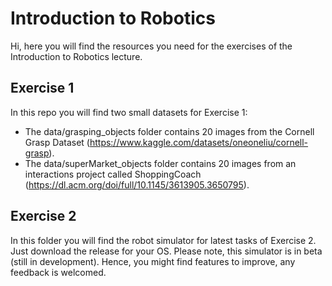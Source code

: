 # Introduction to Robotics
Hi, here you will find the resources you need for the exercises of the Introduction to Robotics lecture.
## Exercise 1
In this repo you will find two small datasets for Exercise 1:
* The data/grasping_objects folder contains 20 images from the Cornell Grasp Dataset (https://www.kaggle.com/datasets/oneoneliu/cornell-grasp).
* The data/superMarket_objects folder contains 20 images from an interactions project called ShoppingCoach (https://dl.acm.org/doi/full/10.1145/3613905.3650795).

## Exercise 2
In this folder you will find the robot simulator for latest tasks of Exercise 2. Just download the release for your OS. 
Please note, this simulator is in beta (still in development). Hence, you might find features to improve, any feedback is welcomed.
